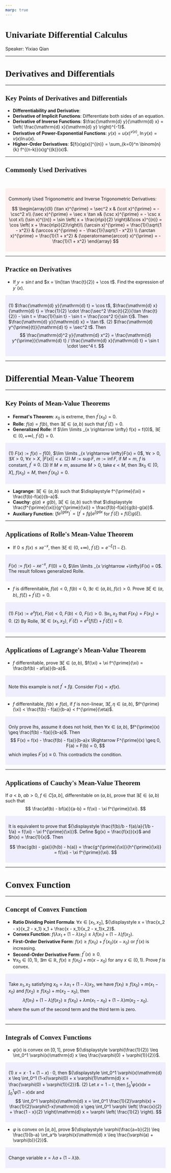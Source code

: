 ```yaml
---
marp: true
---
```

<style>
  section {
    font-family: 'LXGW Bright';
  }

  h1, h2, h3 {
    font-family: 'LXGW Bright';
  }
</style>
<style>
img[alt~="center"] {
  display: block;
  margin: 0 auto;
}
</style>
<style>
.note {
  background-color: #eef;
  padding: 10px;
  margin: 10px 0;
  text-align: left;
}
.trick {
  background-color: #fee;
  padding: 10px;
  margin: 10px 0;
  text-align: left;
}
</style>

# Univariate Differential Calculus

Speaker: Yixiao Qian

---

# Derivatives and Differentials

---

## Key Points of Derivatives and Differentials

- **Differentiability and Derivative**: 
- **Derivative of Implicit Functions**: Differentiate both sides of an equation.
- **Derivative of Inverse Functions**: $\frac{\mathrm{d} y}{\mathrm{d} x} = \left( \frac{\mathrm{d} x}{\mathrm{d} y} \right)^{-1}$.
- **Derivative of Power-Exponential Functions**: $y(x) = u(x)^{v(x)}$, $\ln y(x) = v(x) \ln u(x)$.
- **Higher-Order Derivatives**: $[f(x)g(x)]^{(n)} = \sum_{k=0}^n \binom{n}{k} f^{(n-k)}(x)g^{(k)}(x)$.

---

## Commonly Used Derivatives

<br>

<div class=trick>

Commonly Used Trigonometric and Inverse Trigonometric Derivatives:

$$
\begin{array}{ll}
(\tan x)^{\prime} = \sec^2 x & (\cot x)^{\prime} = - \csc^2 x\\
(\sec x)^{\prime} = \sec x \tan x&  (\csc x)^{\prime} = - \csc x \cot x\\
(\sin x)^{(n)} = \sin \left( x + \frac{n\pi}{2} \right)&(\cos x)^{(n)} = \cos \left( x + \frac{n\pi}{2}\right)\\
(\arcsin x)^{\prime} = \frac{1}{\sqrt{1 - x^2}} & (\arccos x)^{\prime} = - \frac{1}{\sqrt{1 - x^2}} \\
(\arctan x)^{\prime} = \frac{1}{1 + x^2} & (\operatorname{arccot} x)^{\prime} = - \frac{1}{1 + x^2}
\end{array}
$$
</div>

---

## Practice on Derivatives

- If $y = \sin t$ and $x = \ln(\tan \frac{t}{2}) + \cos t$. Find the expression of $y^{\prime\prime}(x)$.

<div class=note>

(1) $\frac{\mathrm{d} y}{\mathrm{d} t} = \cos t$, $\frac{\mathrm{d} x}{\mathrm{d} t} = \frac{1}{2} \cdot \frac{\sec^2 \frac{t}{2}}{\tan \frac{t}{2}} - \sin t = \frac{1}{\sin t} - \sin t = \frac{\cos^2 t}{\sin t}$. Then $\frac{\mathrm{d} y}{\mathrm{d} x} = \tan t$.
(2) $\frac{\mathrm{d} y^{\prime}(t)}{\mathrm{d} t} = \sec^2 t$. Then
$$ \frac{\mathrm{d}^2 y}{\mathrm{d} x^2} = \frac{\mathrm{d} y^{\prime}}{\mathrm{d} t} / \frac{\mathrm{d} x}{\mathrm{d} t} = \sin t \cdot \sec^4 t. $$

</div>


---

# Differential Mean-Value Theorem

---

## Key Points of Mean-Value Theorems

- **Fermat's Theorem**: $x_0$ is extreme, then $f^{\prime}(x_0) = 0$.
- **Rolle**: $f(a) = f(b)$, then $\exists \xi \in (a, b)$ such that $f^{\prime}(\xi) = 0$.
- **Generalized Rolle**: If $\lim \limits _{x \rightarrow \infty} f(x) = f(0)$, $\exists \xi \in (0, +\infty)$, $f^{\prime}(\xi) = 0$.

<div class=note>

(1) $F(x) := f(x) - f(0)$, $\lim \limits _{x \rightarrow \infty}F(x) = 0$, $\forall \epsilon > 0$, $\exists X > 0$, $\forall x > X$, $|F(x)| < \epsilon$.
(2) $M:=\sup F$, $m := \inf F$, if $M = m$, $f$ is constant, $f^{\prime} \equiv 0$.
(3) If $M \neq m$, assume $M > 0$, take $\epsilon < M$, then $\exists x_0 \in [0, X]$, $f(x_0) = M$, then $f^{\prime}(x_0) = 0$.

</div>

- **Lagrange**: $\exists \xi \in (a, b)$ such that $\displaystyle f^{\prime}(\xi) = \frac{f(b)-f(a)}{b-a}$.
- **Cauchy**: $g(a) \neq g(b)$, $\exists \xi \in (a, b)$ such that $\displaystyle \frac{f^{\prime}(\xi)}{g^{\prime}(\xi)} = \frac{f(b)-f(a)}{g(b)-g(a)}$.
- **Auxiliary Function**: $\left( f e^{\int g \mathrm{d} x} \right)^{\prime} = [f^{\prime} + fg]e^{\int g \mathrm{d} x}$ for $f^{\prime}(\xi) + f(\xi)g(\xi)$.

---

## Applications of Rolle's Mean-Value Theorem

- If $0 \leq f(x) \leq xe^{-x}$, then $\exists \xi \in (0, +\infty)$, $f^{\prime}(\xi) = e^{-\xi}(1- \xi)$.

<div class=note>

$F(x) := f(x) - xe^{-x}$, $F(0) = 0$, $\lim \limits _{x \rightarrow +\infty}F(x) = 0$. The result follows generalized Rolle.

</div>

- $f$ is differenitable, $f(a) < 0$, $f(b) < 0$, $\exists c \in (a,b)$, $f(c) > 0$. Prove $\exists \xi \in (a, b)$, $f(\xi) + f^{\prime}(\xi) = 0$.

<div class=note>

(1) $F(x) := e^x f(x)$, $F(a) < 0$, $F(b) < 0$, $F(c) > 0$. $\exists x_1, x_2$ that $F(x_1) = F(x_2) = 0$.
(2) By Rolle, $\exists \xi \in (x_1, x_2)$, $F^{\prime}(\xi) = e^{\xi}[f(\xi) + f^{\prime}(\xi)] = 0$.

</div>


---

## Applications of Lagrange's Mean-Value Theorem

- $f$ differenitable, prove $\exists \xi \in (a, b)$, $f(\xi) + \xi f^{\prime}(\xi) = \frac{bf(b) - af(a)}{b-a}$.

<div class=note>

Note this example is not $f^{\prime} + fg$. Consider $F(x) = xf(x)$.

</div>

- $f$ differenitable, $f(b) \neq f(a)$, if $f$ is non-linear, $\exists \xi, \eta \in (a, b)$, $f^{\prime}(\xi) < \frac{f(b) - f(a)}{b-a} < f^{\prime}(\eta)$.

<div class=note>

Only prove lhs, assume it does not hold, then $\forall x \in (a, b)$, $f^{\prime}(x) \geq \frac{f(b) - f(a)}{b-a}$. Then
$$ F(x) = f(x) - \frac{f(b) - f(a)}{b-a}x \Rightarrow F^{\prime}(x) \geq 0, F(a) = F(b) = 0, $$
which implies $F^{\prime}(x) \equiv 0$. This contradicts the condition.

</div>


---

## Applications of Cauchy's Mean-Value Theorem

If $a < b$, $ab > 0$, $f \in C[a, b]$, differenitable on $(a, b)$, prove that $\exists \xi \in (a, b)$ such that
$$ \frac{af(b) - bf(a)}{a-b} = f(\xi) - \xi f^{\prime}(\xi). $$

<div class=note>

It is equivalent to prove that ${\displaystyle \frac{f(b)/b - f(a)/a}{1/b - 1/a} = f(\xi) - \xi f^{\prime}(\xi)}$. Define $g(x) = \frac{f(x)}{x}$ and $h(x) = \frac{1}{x}$. Then

$$ \frac{g(b) - g(a)}{h(b) - h(a)} = \frac{g^{\prime}(\xi)}{h^{\prime}(\xi)} = f(\xi) - \xi f^{\prime}(\xi). $$

</div>

---

# Convex Function

---

## Concept of Convex Function

- **Ratio Dividing Point Formula**: $\forall x \in [x_1, x_2]$, ${\displaystyle x = \frac{x_2 - x}{x_2 - x_1} x_1 + \frac{x - x_1}{x_2 - x_1}x_2}$.
- **Convex Function**: $f(\lambda x_1 + (1-\lambda)x_2) \leq \lambda f(x_1) + (1 - \lambda) f(x_2)$.
- **First-Order Derivative Form**: $f(x) \geq f(x_0) + f^{\prime}(x_0)(x-x_0)$ or $f^{\prime}(x)$ is increasing.
- **Second-Order Derivative Form**: $f^{\prime\prime}(x) \geq 0$.
- $\forall x_0 \in (0, 1)$, $\exists m \in \mathbb{R}$, $f(x) \geq f(x_0) + m(x-x_0)$ for any $x \in (0, 1)$. Prove $f$ is convex.

<div class=note>

Take $x_1, x_2$ satisfying $x_0 = \lambda x_1 + (1-\lambda)x_2$, we have $f(x_1) \geq f(x_0) + m(x_1 - x_0)$ and $f(x_2) \geq f(x_0) + m(x_2 - x_0)$, then
$$ \lambda f(x_1) + (1-\lambda)f(x_2) \geq f(x_0) +  \lambda m (x_1 - x_0) + (1 - \lambda) m(x_2 - x_0). $$
where the sum of the second term and the third term is zero.

</div>

---

## Integrals of Convex Functions

- $\varphi(x)$ is convex on $[0, 1]$, prove ${\displaystyle \varphi(\frac{1}{2}) \leq \int_0^1 \varphi(x)\mathrm{d} x \leq \frac{\varphi(0) + \varphi(1)}{2}}$.

<div class=note>

(1) $x = x \cdot 1 + (1-x) \cdot 0$, then ${\displaystyle \int_0^1 \varphi(x)\mathrm{d} x \leq \int_0^1 (1-x)\varphi(0) + x \varphi(1)\mathrm{d} x = \frac{\varphi(0) + \varphi(1)}{2}}$.
(2) Let $x = 1-t$, then ${\displaystyle \int_0^1 \varphi(x)\mathrm{d} x = \int_0^1 \varphi(1-x)\mathrm{d} x}$ and
$$ \int_0^1 \varphi(x)\mathrm{d} x = \int_0^1 \frac{1}{2}\varphi(x) + \frac{1}{2}\varphi(1-x)\mathrm{d} x \geq \int_0^1 \varphi \left( \frac{x}{2} + \frac{1 - x}{2} \right)\mathrm{d} x = \varphi \left( \frac{1}{2} \right). $$

</div>

- $\varphi$ is convex on $[a, b]$, prove ${\displaystyle \varphi(\frac{a+b}{2}) \leq \frac{1}{b-a} \int_a^b \varphi(x)\mathrm{d} x \leq \frac{\varphi(a) + \varphi(b)}{2}}$.

<div class=note>

Change variable $x = \lambda a + (1 - \lambda)b$.

</div>

